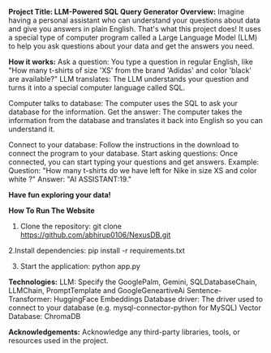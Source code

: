 **Project Title: LLM-Powered SQL Query Generator**
**Overview:**
Imagine having a personal assistant who can understand your questions about data and give you answers in plain English. That's what this project does! It uses a special type of computer program called a Large Language Model (LLM) to help you ask questions about your data and get the answers you need.

**How it works:**
Ask a question: You type a question in regular English, like "How many t-shirts of size 'XS' from the brand 'Adidas' and color 'black' are available?"
LLM translates: The LLM understands your question and turns it into a special computer language called SQL.

Computer talks to database: The computer uses the SQL to ask your database for the information.
Get the answer: The computer takes the information from the database and translates it back into English so you can understand it.

Connect to your database: Follow the instructions in the download to connect the program to your database.
Start asking questions: Once connected, you can start typing your questions and get answers.
Example:
Question: "How many t-shirts do we have left for Nike in size XS and color white ?"
Answer: "AI ASSISTANT:19."

**Have fun exploring your data!**

**How To Run The Website**
1. Clone the repository:
   git clone https://github.com/abhirup0106/NexusDB.git

2.Install dependencies:
  pip install -r requirements.txt

3. Start the application:
   python app.py

**Technologies:**
LLM: Specify the GooglePalm, Gemini, SQLDatabaseChain, LLMChain, PromptTemplate and GoogleGeneartiveAi 
Sentence-Transformer: HuggingFace Embeddings
Database driver: The driver used to connect to your database (e.g. mysql-connector-python for MySQL)
Vector Database: ChromaDB

**Acknowledgements:**
Acknowledge any third-party libraries, tools, or resources used in the project.
